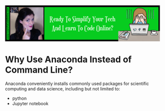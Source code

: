 <a href='https://www.learntocodeonline.com/'>![Learn To Code Online By Clicking Here](../Images/learn-to-code-online.png?raw=true "Learn To Code Online")</a>

# Why Use Anaconda Instead of Command Line?

Anaconda conveniently installs commonly used packages for scientific computing and data science, including but not limited to:
- python
- Jupyter notebook
